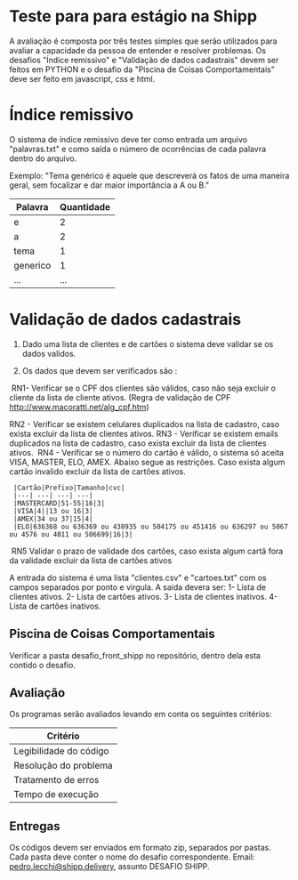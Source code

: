 # Teste para para estágio na Shipp

A avaliação é composta por três testes simples que serão utilizados para avaliar a capacidade da pessoa de entender e resolver problemas. Os desafios "Índice remissivo" e "Validação de dados cadastrais" devem ser feitos em PYTHON e o desafio da "Piscina de Coisas Comportamentais" deve ser feito em javascript, css e html.

# Índice remissivo

O sistema de índice remissivo deve ter como entrada um arquivo "palavras.txt" e como saída o número de ocorrências de cada palavra dentro do arquivo.

Exemplo:
"Tema genérico é aquele que descreverá os fatos de uma maneira geral, sem focalizar e dar maior importância a A ou B."


| Palavra| Quantidade
|---| ---|
| e | 2|
| a| 2|
| tema | 1|
| generico | 1|
| ... | ...|

# Validação de dados cadastrais

1. Dado uma lista de clientes e de cartões o sistema deve validar se os dados validos.

2. Os dados que devem ser verificados são :

  RN1- Verificar se o CPF dos clientes são válidos, caso não seja excluir o cliente da lista de cliente ativos. (Regra de validação de CPF http://www.macoratti.net/alg_cpf.htm)
  
  RN2 - Verificar se existem celulares duplicados na lista de cadastro, caso exista excluir da lista de clientes ativos.
  RN3 - Verificar se existem emails duplicados na lista de cadastro, caso exista excluir da lista de clientes ativos.
  RN4 - Verificar se o número do cartão é válido, o sistema só aceita VISA, MASTER, ELO, AMEX. Abaixo segue as restrições. Caso exista algum cartão invalido excluir da lista de cartões ativos.

     |Cartão|Prefixo|Tamanho|cvc|
     |---| ---| ---| ---|
     |MASTERCARD|51-55|16|3|
     |VISA|4||13 ou 16|3|
     |AMEX|34 ou 37|15|4|
     |ELO|636368 ou 636369 ou 438935 ou 504175 ou 451416 ou 636297 ou 5067 ou 4576 ou 4011 ou 506699|16|3|
     
     
  RN5 Validar o prazo de validade dos cartões, caso exista algum cartã fora da validade excluir da lista de cartões ativos

A entrada do sistema é uma lista "clientes.csv" e "cartoes.txt" com os campos separados por ponto e virgula.
A saida devera ser: 
 1- Lista de clientes ativos.
 2- Lista de cartões ativos. 
 3- Lista de clientes inativos.
 4- Lista de cartões inativos.

## Piscina de Coisas Comportamentais

Verificar a pasta desafio_front_shipp no repositório, dentro dela esta contido o desafio.

## Avaliação

Os programas serão avaliados levando em conta os seguintes critérios:

| Critério|
|---|
| Legibilidade do código | 
| Resolução do problema| 
| Tratamento de erros| 
| Tempo de execução| 

## Entregas 

Os códigos devem ser enviados em formato zip, separados por pastas. Cada pasta deve conter o nome do desafio correspondente. Email: pedro.lecchi@shipp.delivery, assunto DESAFIO SHIPP.

